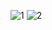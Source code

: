 ![1](https://github.com/shashankns60/Content-Management-System---Frontend/assets/104767603/928d976e-c7d8-44d7-a44d-4682772bdf1d)
![2](https://github.com/shashankns60/Content-Management-System---Frontend/assets/104767603/074aec1e-129e-41b9-be99-a9e893ab2738)
